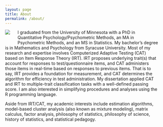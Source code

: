 ```yaml
---
layout: page
title: About
permalink: /about/
---
```


<img style="float: left; padding: 0px 25px 25px 0px;" src="{{ site.url }}/assets/images/me_pic.jpg">

I graduated from the University of Minnesota with a PhD in
Quantitative Psychology/Psychometric Methods, an MA in Psychometric
Methods, and an MS in Statistics.  My bachelor’s degree is in
Mathematics and Psychology from Syracuse University.  Most of my
research and expertise involves Computerized Adaptive Testing (CAT)
based on Item Response Theory (IRT).  IRT proposes underlying
trait(s) that account for responses to test/questionnaire items, and
CAT administers those items in real-time based on responses to
previous items.  That is to say, IRT provides a foundation for
measurement, and CAT determines the algorithm for efficiency in test
administration.  My dissertation applied CAT and IRT to
multiple-trait classification tasks with a well-defined passing
score.  I am also interested in simplifying procedures and analyses
using the R programming language.

Aside from IRT/CAT, my academic interests include estimation
algorithms, model-based cluster analysis (also known as mixture
modeling), matrix calculus, factor analysis, philosophy of
statistics, philosophy of science, history of statistics, and
statistical pedagogy.